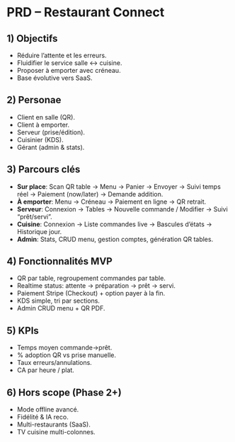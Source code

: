 # PRD – Restaurant Connect

## 1) Objectifs
- Réduire l’attente et les erreurs.
- Fluidifier le service salle ↔ cuisine.
- Proposer à emporter avec créneau.
- Base évolutive vers SaaS.

## 2) Personae
- Client en salle (QR).
- Client à emporter.
- Serveur (prise/édition).
- Cuisinier (KDS).
- Gérant (admin & stats).

## 3) Parcours clés
- **Sur place**: Scan QR table → Menu → Panier → Envoyer → Suivi temps réel → Paiement (now/later) → Demande addition.
- **À emporter**: Menu → Créneau → Paiement en ligne → QR retrait.
- **Serveur**: Connexion → Tables → Nouvelle commande / Modifier → Suivi “prêt/servi”.
- **Cuisine**: Connexion → Liste commandes live → Bascules d’états → Historique jour.
- **Admin**: Stats, CRUD menu, gestion comptes, génération QR tables.

## 4) Fonctionnalités MVP
- QR par table, regroupement commandes par table.
- Realtime status: attente → préparation → prêt → servi.
- Paiement Stripe (Checkout) + option payer à la fin.
- KDS simple, tri par sections.
- Admin CRUD menu + QR PDF.

## 5) KPIs
- Temps moyen commande→prêt.
- % adoption QR vs prise manuelle.
- Taux erreurs/annulations.
- CA par heure / plat.

## 6) Hors scope (Phase 2+)
- Mode offline avancé.
- Fidélité & IA reco.
- Multi-restaurants (SaaS).
- TV cuisine multi-colonnes.
